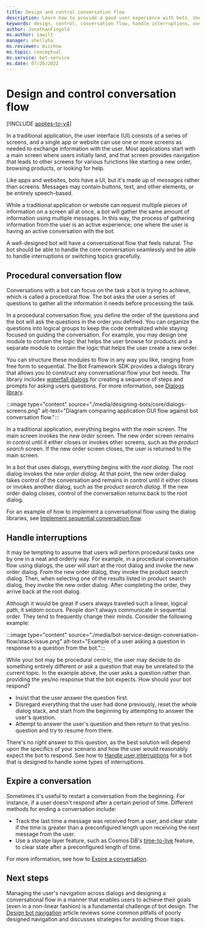 ```yaml
---
title: Design and control conversation flow
description: Learn how to provide a good user experience with bots. Understand procedural conversation flow, interruption handling, and other design concepts.
keywords: design, control, conversation flow, handle interruptions, overview
author: JonathanFingold
ms.author: iawilt
manager: shellyha
ms.reviewer: micchow
ms.topic: conceptual
ms.service: bot-service
ms.date: 07/26/2022
---
```


# Design and control conversation flow

[!INCLUDE [applies-to-v4](includes/applies-to-v4-current.md)]

In a traditional application, the user interface (UI) consists of a series of screens, and a single app or website can use one or more screens as needed to exchange information with the user.
Most applications start with a main screen where users initially land, and that screen provides navigation that leads to other screens for various functions like starting a new order, browsing products, or looking for help.

Like apps and websites, bots have a UI, but it's made up of _messages_ rather than screens. Messages may contain buttons, text, and other elements, or be entirely speech-based.

While a traditional application or website can request multiple pieces of information on a screen all at once, a bot will gather the same amount of information using multiple messages. In this way, the process of gathering information from the user is an active experience; one where the user is having an active conversation with the bot.

A well-designed bot will have a conversational flow that feels natural. The bot should be able to handle the core conversation seamlessly and be able to handle interruptions or switching topics gracefully.

## Procedural conversation flow

Conversations with a bot can focus on the task a bot is trying to achieve, which is called a procedural flow. The bot asks the user a series of questions to gather all the information it needs before processing the task.

In a procedural conversation flow, you define the order of the questions and the bot will ask the questions in the order you defined. You can organize the questions into logical groups to keep the code centralized while staying focused on guiding the conversation. For example, you may design one module to contain the logic that helps the user browse for products and a separate module to contain the logic that helps the user create a new order.

You can structure these modules to flow in any way you like, ranging from free form to sequential. The Bot Framework SDK provides a dialogs library that allows you to construct any conversational flow your bot needs. The library includes [waterfall dialogs](/azure/bot-service/bot-builder-concept-waterfall-dialogs) for creating a sequence of steps and prompts for asking users questions. For more information, see [Dialogs library](/azure/bot-service/bot-builder-concept-dialog).

:::image type="content" source="./media/designing-bots/core/dialogs-screens.png" alt-text="Diagram comparing application GUI flow against bot conversation flow.":::

In a traditional application, everything begins with the _main_ screen.
The main screen invokes the _new order_ screen.
The new order screen remains in control until it either closes or invokes other screens, such as the _product search_ screen.
If the new order screen closes, the user is returned to the main screen.

In a bot that uses dialogs, everything begins with the _root dialog_.
The root dialog invokes the _new order dialog_.
At that point, the new order dialog takes control of the conversation and remains in control until it either closes or invokes another dialog, such as the _product search dialog_.
If the new order dialog closes, control of the conversation returns back to the root dialog.

For an example of how to implement a conversational flow using the dialog libraries, see [Implement sequential conversation flow](./v4sdk/bot-builder-dialog-manage-conversation-flow.md).

## Handle interruptions

It may be tempting to assume that users will perform procedural tasks one by one in a neat and orderly way.
For example, in a procedural conversation flow using dialogs, the user will start at the root dialog and invoke the new order dialog. From the new order dialog, they invoke the product search dialog. Then, when selecting one of the results listed in product search dialog, they invoke the new order dialog. After completing the order, they arrive back at the root dialog.

Although it would be great if users always traveled such a linear, logical path, it seldom occurs.
People don't always communicate in sequential order. They tend to frequently change their minds.
Consider the following example:

:::image type="content" source="./media/bot-service-design-conversation-flow/stack-issue.png" alt-text="Example of a user asking a question in response to a question from the bot.":::

While your bot may be procedural centric, the user may decide to do something entirely different or ask a question that may be unrelated to the current topic.
In the example above, the user asks a question rather than providing the yes/no response that the bot expects.
How should your bot respond?

- Insist that the user answer the question first.
- Disregard everything that the user had done previously, reset the whole dialog stack, and start from the beginning by attempting to answer the user's question.
- Attempt to answer the user's question and then return to that yes/no question and try to resume from there.

There's no _right_ answer to this question, as the best solution will depend upon the specifics of your scenario and how the user would reasonably expect the bot to respond. See how to [Handle user interruptions](v4sdk/bot-builder-howto-handle-user-interrupt.md) for a bot that is designed to handle some types of interruptions.

## Expire a conversation

Sometimes it's useful to restart a conversation from the beginning. For instance, if a user doesn't respond after a certain period of time. Different methods for ending a conversation include:

- Track the last time a message was received from a user, and clear state if the time is greater than a preconfigured length upon receiving the next message from the user.
- Use a storage layer feature, such as Cosmos DB's [time-to-live](/azure/cosmos-db/how-to-time-to-live) feature, to clear state after a preconfigured length of time.

For more information, see how to [Expire a conversation](v4sdk/bot-builder-howto-expire-conversation.md).

## Next steps

Managing the user's navigation across dialogs and designing a conversational flow in a manner that enables users to achieve their goals (even in a non-linear fashion) is a fundamental challenge of bot design.
The [Design bot navigation](bot-service-design-navigation.md) article reviews some common pitfalls of poorly designed navigation and discusses strategies for avoiding those traps.
